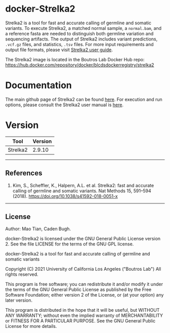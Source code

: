 # docker-Strelka2
Strelka2 is a tool for fast and accurate calling of germline and somatic variants. To execute Strelka2, a matched normal sample, a `normal.bam`, and a reference fasta are needed to distinguish both germline variation and sequencing artifacts. The output of Strelka2 includes variant predictions, `.vcf.gz` files, and statistics, `.tsv` files. For more input requirements and output file formats, please visit [Strelka2 user guide](https://github.com/Illumina/strelka/blob/v2.9.x/docs/userGuide/README.md).

The Strelka2 image is located in the Boutros Lab Docker Hub repo: https://hub.docker.com/repository/docker/blcdsdockerregistry/strelka2

# Documentation
The main github page of Strelka2 can be found [here](https://github.com/Illumina/strelka). For execution and run options, please consult the Strelka2 user manual is [here](https://github.com/Illumina/strelka/blob/master/docs/userGuide/README.md).

# Version
| Tool | Version |
|------|---------|
|Strelka2| 2.9.10|

---

## References

1. Kim, S., Scheffler, K., Halpern, A.L. et al. Strelka2: fast and accurate calling of germline and somatic variants. Nat Methods 15, 591–594 (2018). https://doi.org/10.1038/s41592-018-0051-x
---

## License

Author: Mao Tian, Caden Bugh.

docker-Strelka2 is licensed under the GNU General Public License version 2. See the file LICENSE for the terms of the GNU GPL license.

docker-Strelka2 is a tool for fast and accurate calling of germline and somatic variants

Copyright (C) 2021 University of California Los Angeles ("Boutros Lab") All rights reserved.

This program is free software; you can redistribute it and/or modify it under the terms of the GNU General Public License as published by the Free Software Foundation; either version 2 of the License, or (at your option) any later version.

This program is distributed in the hope that it will be useful, but WITHOUT ANY WARRANTY; without even the implied warranty of MERCHANTABILITY or FITNESS FOR A PARTICULAR PURPOSE. See the GNU General Public License for more details.
